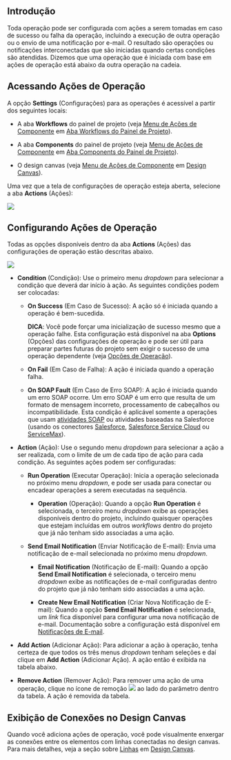 [//]: # (Ações de Operação)
[//]: # (This is a translation of Version 14, published on November 09, 2021.)


## Introdução

Toda operação pode ser configurada com ações a serem tomadas em caso de sucesso ou falha da operação, incluindo a execução de outra operação ou o envio de uma notificação por e-mail. O resultado são operações ou notificações interconectadas que são iniciadas quando certas condições são atendidas. Dizemos que uma operação que é iniciada com base em ações de operação está abaixo da outra operação na cadeia.

## Acessando Ações de Operação

A opção **Settings** (Configurações) para as operações é acessível a partir dos seguintes locais:

- A aba **Workflows** do painel de projeto (veja [Menu de Ações de Componente](https://success.jitterbit.com/display/CS/Project+Pane+Workflows+Tab?showLanguage=pt_BR#ProjectPaneWorkflowsTab-component-actions-menu) em [Aba Workflows do Painel de Projeto](https://success.jitterbit.com/display/CS/Project+Pane+Workflows+Tab?showLanguage=pt_BR)).

- A aba **Components** do painel de projeto (veja [Menu de Ações de Componente](https://success.jitterbit.com/display/CS/Project+Pane+Components+Tab?showLanguage=pt_BR#ProjectPaneComponentsTab-component-actions-menu) em [Aba Components do Painel de Projeto](https://success.jitterbit.com/display/CS/Project+Pane+Components+Tab?showLanguage=pt_BR)).

- O design canvas (veja [Menu de Ações de Componente](https://success.jitterbit.com/display/CS/Design+Canvas?showLanguage=pt_BR#DesignCanvas-component-actions-menu) em [Design Canvas](https://success.jitterbit.com/display/CS/Design+Canvas?showLanguage=pt_BR)).

Uma vez que a tela de configurações de operação esteja aberta, selecione a aba **Actions** (Ações):

<span class="confluence-embedded-file-wrapper"><img src="https://docs-source.jitterbit.com/cs/operation/actions_tab.png" class="confluence-embedded-image confluence-external-resource" /></span>

## Configurando Ações de Operação

Todas as opções disponíveis dentro da aba **Actions** (Ações) das configurações de operação estão descritas abaixo.

<span class="confluence-embedded-file-wrapper"><img src="https://docs-source.jitterbit.com/cs/operation/actions_dialog.png" class="confluence-embedded-image confluence-external-resource" /></span>

- **Condition** (Condição): Use o primeiro menu *dropdown* para selecionar a condição que deverá dar início à ação. As seguintes condições podem ser colocadas:

  - **On Success** (Em Caso de Sucesso): A ação só é iniciada quando a operação é bem-sucedida.

    <div class="confluence-information-macro confluence-information-macro-tip conf-macro output-block" hasbody="true" macro-name="tip">

    <span class="aui-icon aui-icon-small aui-iconfont-approve confluence-information-macro-icon"> </span>

    <div class="confluence-information-macro-body">

    **DICA**: Você pode forçar uma inicialização de sucesso mesmo que a operação falhe. Esta configuração está disponível na aba **Options** (Opções) das configurações de operação e pode ser útil para preparar partes futuras do projeto sem exigir o sucesso de uma operação dependente (veja [Opções de Operação](https://success.jitterbit.com/display/CS/Operation+Options?showLanguage=pt_BR)).

    </div>

    </div>

  - **On Fail** (Em Caso de Falha): A ação é iniciada quando a operação falha.

  - **On SOAP Fault** (Em Caso de Erro SOAP): A ação é iniciada quando um erro SOAP ocorre. Um erro SOAP é um erro que resulta de um formato de mensagem incorreto, processamento de cabeçalhos ou incompatibilidade. Esta condição é aplicável somente a operações que usam [atividades SOAP](https://success.jitterbit.com/display/CS/SOAP?showLanguage=pt_BR) ou atividades baseadas na Salesforce (usando os conectores [Salesforce](https://success.jitterbit.com/display/CS/Salesforce?showLanguage=pt_BR), [Salesforce Service Cloud](https://success.jitterbit.com/display/CS/Salesforce+Service+Cloud?showLanguage=pt_BR) ou [ServiceMax](https://success.jitterbit.com/display/CS/ServiceMax?showLanguage=pt_BR)).

- **Action** (Ação): Use o segundo menu *dropdown* para selecionar a ação a ser realizada, com o limite de um de cada tipo de ação para cada condição. As seguintes ações podem ser configuradas:

  - **Run Operation** (Executar Operação): Inicia a operação selecionada no próximo menu *dropdown*, e pode ser usada para conectar ou encadear operações a serem executadas na sequência.

    - **Operation** (Operação): Quando a opção **Run Operation** é selecionada, o terceiro menu *dropdown* exibe as operações disponíveis dentro do projeto, incluindo quaisquer operações que estejam incluídas em outros *workflows* dentro do projeto que já não tenham sido associadas a uma ação.

  - **Send Email Notification** (Enviar Notificação de E-mail): Envia uma notificação de e-mail selecionada no próximo menu *dropdown*.

    - **Email Notification** (Notificação de E-mail): Quando a opção **Send Email Notification** é selecionada, o terceiro menu *dropdown* exibe as notificações de e-mail configuradas dentro do projeto que já não tenham sido associadas a uma ação.

    - **Create New Email Notification** (Criar Nova Notificação de E-mail): Quando a opção **Send Email Notification** é selecionada, um *link* fica disponível para configurar uma nova notificação de e-mail. Documentação sobre a configuração está disponível em [Notificações de E-mail](https://success.jitterbit.com/display/CS/ServiceMax?showLanguage=pt_BR).

- **Add Action** (Adicionar Ação): Para adicionar a ação à operação, tenha certeza de que todos os três menus *dropdown* tenham seleções e daí clique em **Add Action** (Adicionar Ação). A ação então é exibida na tabela abaixo.

- **Remove Action** (Remover Ação): Para remover uma ação de uma operação, clique no ícone de remoção <span class="confluence-embedded-file-wrapper confluence-embedded-manual-size"><img src="https://docs-source.jitterbit.com/common/icons/close_13.png" class="confluence-embedded-image confluence-external-resource" /></span> ao lado do parâmetro dentro da tabela. A ação é removida da tabela.


## Exibição de Conexões no Design Canvas

Quando você adiciona ações de operação, você pode visualmente enxergar as conexões entre os elementos com linhas conectadas no design canvas. Para mais detalhes, veja a seção sobre [Linhas](https://success.jitterbit.com/display/CS/Design+Canvas?showLanguage=pt_BR#DesignCanvas-lines) em [Design Canvas](https://success.jitterbit.com/display/CS/Design+Canvas?showLanguage=pt_BR).
